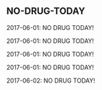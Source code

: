 ## NO-DRUG-TODAY
2017-06-01: NO DRUG TODAY!

2017-06-01: NO DRUG TODAY!

2017-06-01: NO DRUG TODAY!

2017-06-01: NO DRUG TODAY!

2017-06-02: NO DRUG TODAY!

